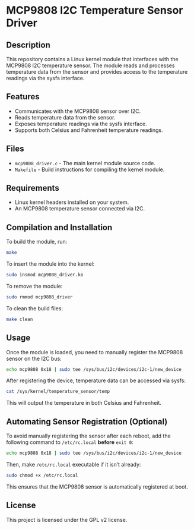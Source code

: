 # MCP9808 I2C Temperature Sensor Driver

## Description
This repository contains a Linux kernel module that interfaces with the MCP9808 I2C temperature sensor. The module reads and processes temperature data from the sensor and provides access to the temperature readings via the sysfs interface.

## Features
- Communicates with the MCP9808 sensor over I2C.
- Reads temperature data from the sensor.
- Exposes temperature readings via the sysfs interface.
- Supports both Celsius and Fahrenheit temperature readings.

## Files
- `mcp9808_driver.c` - The main kernel module source code.
- `Makefile` - Build instructions for compiling the kernel module.

## Requirements
- Linux kernel headers installed on your system.
- An MCP9808 temperature sensor connected via I2C.

## Compilation and Installation
To build the module, run:
```sh
make
```
To insert the module into the kernel:
```sh
sudo insmod mcp9808_driver.ko
```
To remove the module:
```sh
sudo rmmod mcp9808_driver
```
To clean the build files:
```sh
make clean
```

## Usage
Once the module is loaded, you need to manually register the MCP9808 sensor on the I2C bus:
```sh
echo mcp9808 0x18 | sudo tee /sys/bus/i2c/devices/i2c-1/new_device
```
After registering the device, temperature data can be accessed via sysfs:
```sh
cat /sys/kernel/temperature_sensor/temp
```
This will output the temperature in both Celsius and Fahrenheit.

## Automating Sensor Registration (Optional)
To avoid manually registering the sensor after each reboot, add the following command to `/etc/rc.local` **before** `exit 0`:
```sh
echo mcp9808 0x18 | sudo tee /sys/bus/i2c/devices/i2c-1/new_device
```
Then, make `/etc/rc.local` executable if it isn’t already:
```sh
sudo chmod +x /etc/rc.local
```
This ensures that the MCP9808 sensor is automatically registered at boot.

## License
This project is licensed under the GPL v2 license.
